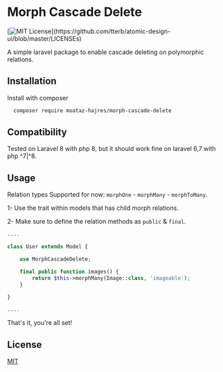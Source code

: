 
# Morph Cascade Delete
[![MIT License](https://img.shields.io/apm/l/atomic-design-ui.svg?)](https://github.com/tterb/atomic-design-ui/blob/master/LICENSEs)

A simple laravel package to enable cascade deleting on polymorphic relations.


## Installation

Install with composer

```bash
  composer require moataz-hajres/morph-cascade-delete
```

## Compatibility

Tested on Laravel 8 with php 8, but it should work fine on laravel 6,7 with php ^7|^8.

## Usage

Relation types Supported for now: `morphOne` - `morphMany` - `morphToMany`.

1- Use the trait within models that has child morph relations.

2- Make sure to define the relation methods as `public` & `final`.

```php
....

class User extends Model {

    use MorphCascadeDelete;

    final public function images() {
        return $this->morphMany(Image::class, 'imageable');
    }

}

....
```
That's it, you're all set!

  
## License

[MIT](https://choosealicense.com/licenses/mit/)
